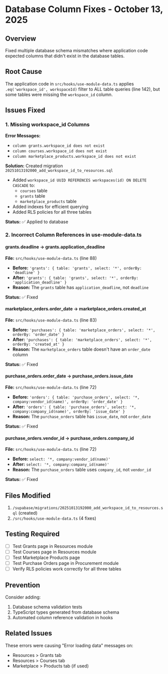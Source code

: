 # Database Column Fixes - October 13, 2025

## Overview
Fixed multiple database schema mismatches where application code expected columns that didn't exist in the database tables.

## Root Cause
The application code in `src/hooks/use-module-data.ts` applies `.eq('workspace_id', workspaceId)` filter to ALL table queries (line 142), but some tables were missing the `workspace_id` column.

## Issues Fixed

### 1. Missing workspace_id Columns
**Error Messages:**
- `column grants.workspace_id does not exist`
- `column courses.workspace_id does not exist`
- `column marketplace_products.workspace_id does not exist`

**Solution:** Created migration `20251013192000_add_workspace_id_to_resources.sql`
- Added `workspace_id UUID REFERENCES workspaces(id) ON DELETE CASCADE` to:
  - `courses` table
  - `grants` table
  - `marketplace_products` table
- Added indexes for efficient querying
- Added RLS policies for all three tables

**Status:** ✅ Applied to database

### 2. Incorrect Column References in use-module-data.ts

#### grants.deadline → grants.application_deadline
**File:** `src/hooks/use-module-data.ts` (line 88)
- **Before:** `'grants': { table: 'grants', select: '*', orderBy: 'deadline' }`
- **After:** `'grants': { table: 'grants', select: '*', orderBy: 'application_deadline' }`
- **Reason:** The `grants` table has `application_deadline`, not `deadline`

**Status:** ✅ Fixed

#### marketplace_orders.order_date → marketplace_orders.created_at
**File:** `src/hooks/use-module-data.ts` (line 83)
- **Before:** `'purchases': { table: 'marketplace_orders', select: '*', orderBy: 'order_date' }`
- **After:** `'purchases': { table: 'marketplace_orders', select: '*', orderBy: 'created_at' }`
- **Reason:** The `marketplace_orders` table doesn't have an `order_date` column

**Status:** ✅ Fixed

#### purchase_orders.order_date → purchase_orders.issue_date
**File:** `src/hooks/use-module-data.ts` (line 72)
- **Before:** `'orders': { table: 'purchase_orders', select: '*, company:vendor_id(name)', orderBy: 'order_date' }`
- **After:** `'orders': { table: 'purchase_orders', select: '*, company:company_id(name)', orderBy: 'issue_date' }`
- **Reason:** The `purchase_orders` table has `issue_date`, not `order_date`

**Status:** ✅ Fixed

#### purchase_orders.vendor_id → purchase_orders.company_id
**File:** `src/hooks/use-module-data.ts` (line 72)
- **Before:** `select: '*, company:vendor_id(name)'`
- **After:** `select: '*, company:company_id(name)'`
- **Reason:** The `purchase_orders` table uses `company_id`, not `vendor_id`

**Status:** ✅ Fixed

## Files Modified
1. `/supabase/migrations/20251013192000_add_workspace_id_to_resources.sql` (created)
2. `/src/hooks/use-module-data.ts` (4 fixes)

## Testing Required
- [ ] Test Grants page in Resources module
- [ ] Test Courses page in Resources module
- [ ] Test Marketplace Products page
- [ ] Test Purchase Orders page in Procurement module
- [ ] Verify RLS policies work correctly for all three tables

## Prevention
Consider adding:
1. Database schema validation tests
2. TypeScript types generated from database schema
3. Automated column reference validation in hooks

## Related Issues
These errors were causing "Error loading data" messages on:
- Resources > Grants tab
- Resources > Courses tab
- Marketplace > Products tab (if used)
